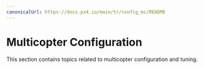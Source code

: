 ```yaml
---
canonicalUrl: https://docs.px4.io/main/tr/config_mc/README
---
```


# Multicopter Configuration

This section contains topics related to multicopter configuration and tuning.